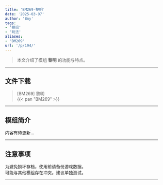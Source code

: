 ```yaml
---
title: 'BM269-黎明'
date: '2025-03-07'
author: 'Bny'
tags:
- '模组'
- '玩法'
aliases:
- 'BM269'
url: '/p/194/'
---
```


> 本文介绍了模组 **黎明** 的功能与特点。

---

## 文件下载

> [BM269] 黎明  
{{< pan "BM269" >}}  

---

## 模组简介

>  
内容有待更新...  

---

## 注意事项

>  
为避免损坏存档，使用前请备份游戏数据。  
可能与其他模组存在冲突，建议单独测试。  

---

